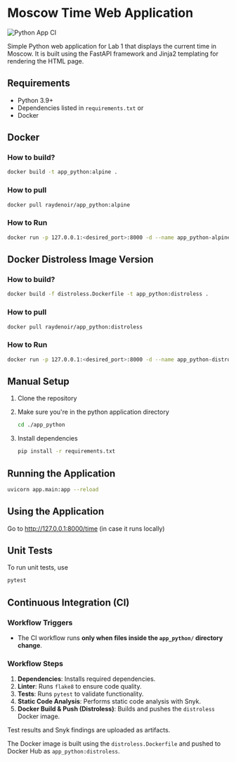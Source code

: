 # Moscow Time Web Application

![Python App CI](https://github.com/raydenoir/S25-core-course-labs/actions/workflows/app_python.yml/badge.svg)

Simple Python web application for Lab 1 that displays the current time in Moscow. It is built using the FastAPI framework and Jinja2 templating for rendering the HTML page.

## Requirements

- Python 3.9+
- Dependencies listed in `requirements.txt`
  or
- Docker

## Docker

### How to build?

```bash
docker build -t app_python:alpine .
```

### How to pull

```bash
docker pull raydenoir/app_python:alpine
```

### How to Run

```bash
docker run -p 127.0.0.1:<desired_port>:8000 -d --name app_python-alpine app_python:alpine
```

## Docker Distroless Image Version

### How to build?

```bash
docker build -f distroless.Dockerfile -t app_python:distroless .
```

### How to pull

```bash
docker pull raydenoir/app_python:distroless
```

### How to Run

```bash
docker run -p 127.0.0.1:<desired_port>:8000 -d --name app_python-distroless app_python:distroless
```

## Manual Setup

1. Clone the repository

2. Make sure you're in the python application directory

   ```bash
   cd ./app_python
   ```

3. Install dependencies

   ```bash
   pip install -r requirements.txt
   ```

## Running the Application

```bash
uvicorn app.main:app --reload
```

## Using the Application

Go to <http://127.0.0.1:8000/time> (in case it runs locally)

## Unit Tests

To run unit tests, use

```bash
pytest
```

## Continuous Integration (CI)

### Workflow Triggers

- The CI workflow runs **only when files inside the `app_python/` directory change**.

### Workflow Steps

1. **Dependencies**: Installs required dependencies.
2. **Linter**: Runs `flake8` to ensure code quality.
3. **Tests**: Runs `pytest` to validate functionality.
4. **Static Code Analysis**: Performs static code analysis with Snyk.
5. **Docker Build & Push (Distroless)**: Builds and pushes the `distroless` Docker image.

Test results and Snyk findings are uploaded as artifacts.

The Docker image is built using the `distroless.Dockerfile` and pushed to Docker Hub as `app_python:distroless`.
